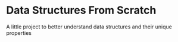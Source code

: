 # Data Structures From Scratch
A little project to better understand data structures and their unique properties